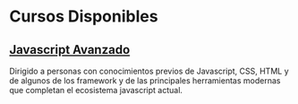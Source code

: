 <link rel="stylesheet" href="assets/css/main.css">
<style>
    a {
        color: var(--primary)
    }
</style>

# Cursos Disponibles

## [Javascript Avanzado](https://galiprandi.github.io/cursos/javascript-avanzado/)

Dirigido a personas con conocimientos previos de Javascript, CSS, HTML y de algunos de los framework y de las principales herramientas modernas que completan el ecosistema javascript actual.
